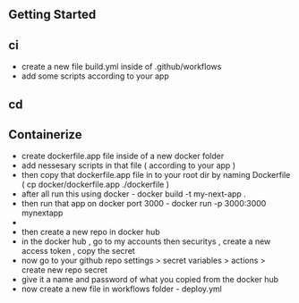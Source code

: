 
## Getting Started

## ci
- create a new file build.yml inside of .github/workflows
- add some scripts according to your app 

## cd
## Containerize
- create dockerfile.app file inside of a new docker folder
- add nessesary scripts in that file ( according to your app )
- then copy that dockerfile.app file in to your root dir by naming Dockerfile ( cp  docker/dockerfile.app ./dockerfile )
- after all run this using docker - docker build -t my-next-app .      
- then run that app on docker port 3000 - docker run -p 3000:3000 mynextapp
- 
- then create a new repo in docker hub
- in the docker hub , go to my accounts then securitys , create a new access token ,  copy the secret
- now go to your github repo settings > secret variables > actions > create new repo secret
- give it a name and password of what you copied from the docker hub
- now create a new file in workflows folder - deploy.yml

